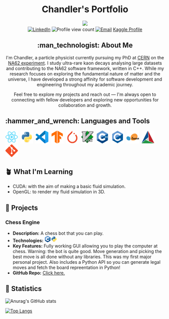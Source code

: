 <div id="header" align="center">
  <h1>Chandler's Portfolio</h1>
</div>

<div align="center">
  <img src="https://media.giphy.com/media/l0Iy1R9uttEN2KCXe/giphy.gif" height="200"/>

  <div align="center">
    <a href="https://www.linkedin.com/in/chandler-kenworthy/"><img src="https://img.shields.io/badge/LinkedIn-0077B5?style=for-the-badge&logo=linkedin&logoColor=white" alt="LinkedIn"/></a>
    <img src="https://komarev.com/ghpvc/?username=ChandlerKenworthy&style=flat-square&color=brightgreen" alt="Profile view count"/>
    <a href="mailto:chandlerkenworthy@gmail.com"><img src="https://img.shields.io/badge/Gmail-D14836?style=for-the-badge&logo=gmail&logoColor=white" alt="Email" /></a>
    <a href="https://www.kaggle.com/chandlerkenworthy">Kaggle Profile</a>
  </div>
</div>

<div align="center"> 
  <h2>:man_technologist: About Me</h2>
  <p>I'm Chandler, a particle physicist currently pursuing my PhD at <a href="https://home.cern">CERN</a> on the <a href="https://na62.web.cern.ch">NA62 experiment</a>. I study ultra-rare kaon decays analysing large datasets and contributing to the NA62 software framework, written in C++. While my research focuses on exploring the fundamental nature of matter and the universe, I have developed a strong affinity for software development and engineering throughout my academic journey.</p>
<p>Feel free to explore my projects and reach out — I'm always open to connecting with fellow developers and exploring new opportunities for collaboration and growth.</p>
</div>

<div align="left">
  <h2>:hammer_and_wrench: Languages and Tools</h2>
  <img src="https://github.com/devicons/devicon/blob/master/icons/react/react-original.svg" title="React" alt="React" width="40" height="40"/>&nbsp;
  <img src="https://github.com/devicons/devicon/blob/master/icons/python/python-original.svg" title="Python" alt="Python" width="40" height="40"/>&nbsp;
  <img src="https://github.com/devicons/devicon/blob/master/icons/vscode/vscode-original.svg" title="VSCode" alt="VSCode" width="40" height="40"/>&nbsp;
  <img src="https://github.com/devicons/devicon/blob/master/icons/tensorflow/tensorflow-original.svg" title="TensorFlow" alt="TensorFlow" width="40" height="40"/>&nbsp;
  <img src="https://github.com/devicons/devicon/blob/master/icons/pytorch/pytorch-original.svg" title="PyTorch" alt="PyTorch" width="40" height="40"/>&nbsp;
  <img src="https://github.com/devicons/devicon/blob/master/icons/vim/vim-original.svg" title="Vim" alt="Vim" width="40" height="40"/>&nbsp;
  <img src="https://github.com/devicons/devicon/blob/master/icons/cplusplus/cplusplus-original.svg" title="C++" alt="CPlusPlus" width="40" height="40"/>&nbsp;
  <img src="https://github.com/devicons/devicon/blob/master/icons/c/c-original.svg" title="C++" alt="C" width="40" height="40"/>&nbsp;
  <img src="https://github.com/devicons/devicon/blob/master/icons/scikitlearn/scikitlearn-original.svg" title="C++" alt="SKLearn" width="40" height="40"/>&nbsp;
  <img src="https://github.com/devicons/devicon/blob/master/icons/cmake/cmake-original.svg" title="CMake" alt="CMake" width="40" height="40"/>&nbsp;
  <img src="https://github.com/devicons/devicon/blob/master/icons/git/git-original.svg" title="Git" alt="Git" width="40" height="40"/>&nbsp;
</div>

<div align="left">
  <h2>🪴 What I'm Learning</h2>
  <ul>
    <li>CUDA: with the aim of making a basic fluid simulation.</li>
    <li>OpenGL: to render my fluid simulation in 3D.</li>
  </ul>
</div>

<div align="left">
  <h2>📁 Projects</h2>
  <h3>Chess Engine</h3>
  <ul>
    <li><strong>Description:</strong> A chess bot that you can play.</li>
    <li><strong>Technologies:</strong> <img width="20" src="https://github.com/devicons/devicon/blob/master/icons/cplusplus/cplusplus-original.svg"/><img src="https://github.com/devicons/devicon/blob/master/icons/python/python-original.svg" width="20" /></li>
    <li><strong>Key Features:</strong> Fully working GUI allowing you to play the computer at chess. Warning: the bot is quite good. Move generation and picking the best move is all done without any libraries. This was my first major personal project. Also includes a Python API so you can generate legal moves and fetch the board repreentation in Python!</li>
    <li><strong>GitHub Repo:</strong> <a href="https://github.com/ChandlerKenworthy/ChessEngine">Click here.</a></li>
  </ul>
</div>

<div align="left">
  <h2>📔 Statistics</h2>
  
  ![Anurag's GitHub stats](https://github-readme-stats.vercel.app/api?username=ChandlerKenworthy&show_icons=true&theme=prussian)
  
  [![Top Langs](https://github-readme-stats.vercel.app/api/top-langs/?username=ChandlerKenworthy)](https://github.com/anuraghazra/github-readme-stats)
</div>
